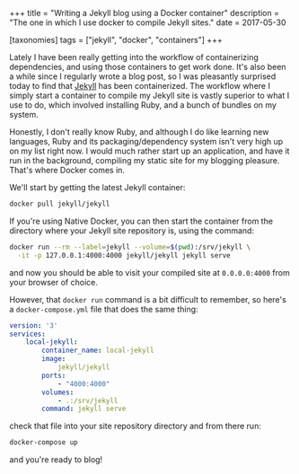 +++
title = "Writing a Jekyll blog using a Docker container"
description = "The one in which I use docker to compile Jekyll sites."
date = 2017-05-30

[taxonomies]
tags = ["jekyll", "docker", "containers"]
+++

Lately I have been really getting into the workflow of containerizing
dependencies, and using those containers to get work done. It's also been a
while since I regularly wrote a blog post, so I was pleasantly surprised today
to find that [Jekyll](https://hub.docker.com/r/jekyll/jekyll/) has been
containerized. The workflow where I simply start a container to compile my
Jekyll site is vastly superior to what I use to do, which involved installing
Ruby, and a bunch of bundles on my system.

Honestly, I don't really know Ruby, and although I do like learning new
languages, Ruby and its packaging/dependency system isn't very high up on my
list right now. I would much rather start up an application, and have it run in
the background, compiling my static site for my blogging pleasure. That's where
Docker comes in.

We'll start by getting the latest Jekyll container:

```sh
docker pull jekyll/jekyll
```

If you're using Native Docker, you can then start the container from the
directory where your Jekyll site repository is, using the command: 

```sh
docker run --rm --label=jekyll --volume=$(pwd):/srv/jekyll \
  -it -p 127.0.0.1:4000:4000 jekyll/jekyll jekyll serve
```

and now you should be able to visit your compiled site at `0.0.0.0:4000` from
your browser of choice.

However, that `docker run` command is a bit difficult to remember, so here's a
`docker-compose.yml` file that does the same thing:

```yaml
version: '3'
services:
    local-jekyll:
        container_name: local-jekyll
        image:
            jekyll/jekyll
        ports:
            - "4000:4000"
        volumes:
            - .:/srv/jekyll
        command: jekyll serve
```

check that file into your site repository directory and from there run:

```sh
docker-compose up
```

and you're ready to blog!

